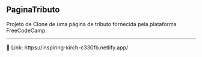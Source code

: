 ## PaginaTributo
Projeto de Clone de uma página de tributo fornecida pela plataforma FreeCodeCamp.
<hr/>
🔗 Link: https://inspiring-kirch-c330fb.netlify.app/

